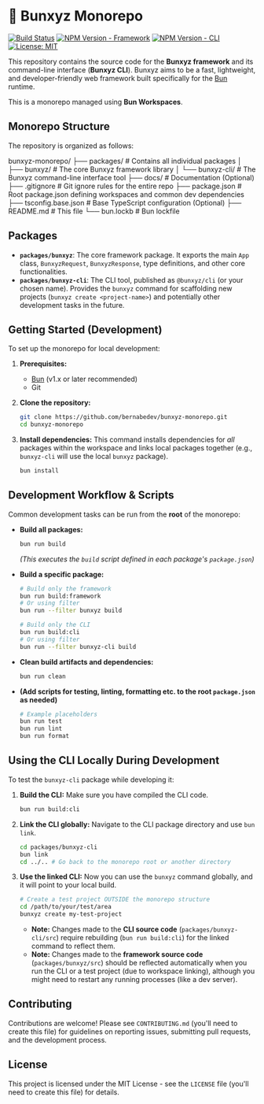 # 🦊 Bunxyz Monorepo

[![Build Status](https://img.shields.io/github/actions/workflow/status/YOUR_GITHUB_USERNAME/bunxyz-monorepo/ci.yml?branch=main)](https://github.com/YOUR_GITHUB_USERNAME/bunxyz-monorepo/actions)
[![NPM Version - Framework](https://img.shields.io/npm/v/bunxyz.svg)](https://www.npmjs.com/package/bunxyz) <!-- Placeholder -->
[![NPM Version - CLI](https://img.shields.io/npm/v/@bunxyz/cli.svg)](https://www.npmjs.com/package/@bunxyz/cli) <!-- Placeholder -->
[![License: MIT](https://img.shields.io/badge/License-MIT-yellow.svg)](https://opensource.org/licenses/MIT) <!-- Adjust if needed -->

This repository contains the source code for the **Bunxyz framework** and its command-line interface (**Bunxyz CLI**). Bunxyz aims to be a fast, lightweight, and developer-friendly web framework built specifically for the [Bun](https://bun.sh/) runtime.

This is a monorepo managed using **Bun Workspaces**.

## Monorepo Structure

The repository is organized as follows:

bunxyz-monorepo/
├── packages/ # Contains all individual packages
│ ├── bunxyz/ # The core Bunxyz framework library
│ └── bunxyz-cli/ # The Bunxyz command-line interface tool
├── docs/ # Documentation (Optional)
├── .gitignore # Git ignore rules for the entire repo
├── package.json # Root package.json defining workspaces and common dev dependencies
├── tsconfig.base.json # Base TypeScript configuration (Optional)
├── README.md # This file
└── bun.lockb # Bun lockfile

## Packages

- **`packages/bunxyz`**: The core framework package. It exports the main `App` class, `BunxyzRequest`, `BunxyzResponse`, type definitions, and other core functionalities.
- **`packages/bunxyz-cli`**: The CLI tool, published as `@bunxyz/cli` (or your chosen name). Provides the `bunxyz` command for scaffolding new projects (`bunxyz create <project-name>`) and potentially other development tasks in the future.

## Getting Started (Development)

To set up the monorepo for local development:

1.  **Prerequisites:**

    - [Bun](https://bun.sh/docs/installation) (v1.x or later recommended)
    - Git

2.  **Clone the repository:**

    ```bash
    git clone https://github.com/bernabedev/bunxyz-monorepo.git
    cd bunxyz-monorepo
    ```

3.  **Install dependencies:**
    This command installs dependencies for _all_ packages within the workspace and links local packages together (e.g., `bunxyz-cli` will use the local `bunxyz` package).
    ```bash
    bun install
    ```

## Development Workflow & Scripts

Common development tasks can be run from the **root** of the monorepo:

- **Build all packages:**

  ```bash
  bun run build
  ```

  _(This executes the `build` script defined in each package's `package.json`)_

- **Build a specific package:**

  ```bash
  # Build only the framework
  bun run build:framework
  # Or using filter
  bun run --filter bunxyz build

  # Build only the CLI
  bun run build:cli
  # Or using filter
  bun run --filter bunxyz-cli build
  ```

- **Clean build artifacts and dependencies:**

  ```bash
  bun run clean
  ```

- **(Add scripts for testing, linting, formatting etc. to the root `package.json` as needed)**
  ```bash
  # Example placeholders
  bun run test
  bun run lint
  bun run format
  ```

## Using the CLI Locally During Development

To test the `bunxyz-cli` package while developing it:

1.  **Build the CLI:** Make sure you have compiled the CLI code.

    ```bash
    bun run build:cli
    ```

2.  **Link the CLI globally:** Navigate to the CLI package directory and use `bun link`.

    ```bash
    cd packages/bunxyz-cli
    bun link
    cd ../.. # Go back to the monorepo root or another directory
    ```

3.  **Use the linked CLI:** Now you can use the `bunxyz` command globally, and it will point to your local build.

    ```bash
    # Create a test project OUTSIDE the monorepo structure
    cd /path/to/your/test/area
    bunxyz create my-test-project
    ```

    - **Note:** Changes made to the **CLI source code** (`packages/bunxyz-cli/src`) require rebuilding (`bun run build:cli`) for the linked command to reflect them.
    - **Note:** Changes made to the **framework source code** (`packages/bunxyz/src`) should be reflected automatically when you run the CLI or a test project (due to workspace linking), although you might need to restart any running processes (like a dev server).

## Contributing

Contributions are welcome! Please see `CONTRIBUTING.md` (you'll need to create this file) for guidelines on reporting issues, submitting pull requests, and the development process.

## License

This project is licensed under the MIT License - see the `LICENSE` file (you'll need to create this file) for details.
